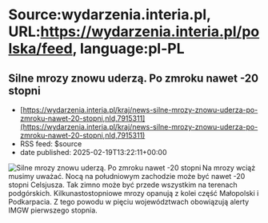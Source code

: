 # Source:wydarzenia.interia.pl, URL:https://wydarzenia.interia.pl/polska/feed, language:pl-PL

## Silne mrozy znowu uderzą. Po zmroku nawet -20 stopni
 - [https://wydarzenia.interia.pl/kraj/news-silne-mrozy-znowu-uderza-po-zmroku-nawet-20-stopni,nId,7915311](https://wydarzenia.interia.pl/kraj/news-silne-mrozy-znowu-uderza-po-zmroku-nawet-20-stopni,nId,7915311)
 - RSS feed: $source
 - date published: 2025-02-19T13:22:11+00:00

<p><a href="https://wydarzenia.interia.pl/kraj/news-silne-mrozy-znowu-uderza-po-zmroku-nawet-20-stopni,nId,7915311"><img src="https://i.iplsc.com/silne-mrozy-znowu-uderza-po-zmroku-nawet-20-stopni/000KMMW4X5UWXY2G-C321.jpg" alt="Silne mrozy znowu uderzą. Po zmroku nawet -20 stopni" align="left" /></a>Na mrozy wciąż musimy uważać. Nocą na południowym zachodzie może być nawet -20 stopni Celsjusza. Tak zimno może być przede wszystkim na terenach podgórskich. Kilkunastostopniowe mrozy opanują z kolei część Małopolski i Podkarpacia. Z tego powodu w pięciu województwach obowiązują alerty IMGW pierwszego stopnia.</p><br clear="all" />

